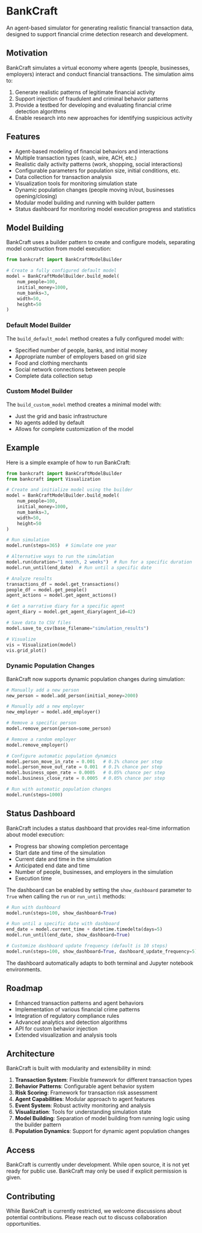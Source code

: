 # BankCraft

An agent-based simulator for generating realistic financial transaction data, designed to support financial crime detection research and development.

## Motivation

BankCraft simulates a virtual economy where agents (people, businesses, employers) interact and conduct financial transactions. The simulation aims to:

1. Generate realistic patterns of legitimate financial activity
2. Support injection of fraudulent and criminal behavior patterns
3. Provide a testbed for developing and evaluating financial crime detection algorithms
4. Enable research into new approaches for identifying suspicious activity

## Features

- Agent-based modeling of financial behaviors and interactions
- Multiple transaction types (cash, wire, ACH, etc.)
- Realistic daily activity patterns (work, shopping, social interactions)
- Configurable parameters for population size, initial conditions, etc.
- Data collection for transaction analysis
- Visualization tools for monitoring simulation state
- Dynamic population changes (people moving in/out, businesses opening/closing)
- Modular model building and running with builder pattern
- Status dashboard for monitoring model execution progress and statistics

## Model Building

BankCraft uses a builder pattern to create and configure models, separating model construction from model execution:

```python
from bankcraft import BankCraftModelBuilder

# Create a fully configured default model
model = BankCraftModelBuilder.build_model(
    num_people=100,
    initial_money=1000,
    num_banks=3,
    width=50,
    height=50
)
```

### Default Model Builder

The `build_default_model` method creates a fully configured model with:

- Specified number of people, banks, and initial money
- Appropriate number of employers based on grid size
- Food and clothing merchants
- Social network connections between people
- Complete data collection setup

### Custom Model Builder

The `build_custom_model` method creates a minimal model with:

- Just the grid and basic infrastructure
- No agents added by default
- Allows for complete customization of the model

## Example

Here is a simple example of how to run BankCraft:

```python
from bankcraft import BankCraftModelBuilder
from bankcraft import Visualization

# Create and initialize model using the builder
model = BankCraftModelBuilder.build_model(
    num_people=100,
    initial_money=1000,
    num_banks=3,
    width=50,
    height=50
)

# Run simulation
model.run(steps=365)  # Simulate one year

# Alternative ways to run the simulation
model.run(duration="1 month, 2 weeks")  # Run for a specific duration
model.run_until(end_date)  # Run until a specific date

# Analyze results
transactions_df = model.get_transactions()
people_df = model.get_people()
agent_actions = model.get_agent_actions()

# Get a narrative diary for a specific agent
agent_diary = model.get_agent_diary(agent_id=42)

# Save data to CSV files
model.save_to_csv(base_filename="simulation_results")

# Visualize
vis = Visualization(model)
vis.grid_plot()
```

### Dynamic Population Changes

BankCraft now supports dynamic population changes during simulation:

```python
# Manually add a new person
new_person = model.add_person(initial_money=2000)

# Manually add a new employer
new_employer = model.add_employer()

# Remove a specific person
model.remove_person(person=some_person)

# Remove a random employer
model.remove_employer()

# Configure automatic population dynamics
model.person_move_in_rate = 0.001   # 0.1% chance per step
model.person_move_out_rate = 0.001  # 0.1% chance per step
model.business_open_rate = 0.0005   # 0.05% chance per step
model.business_close_rate = 0.0005  # 0.05% chance per step

# Run with automatic population changes
model.run(steps=1000)
```

## Status Dashboard

BankCraft includes a status dashboard that provides real-time information about model execution:

- Progress bar showing completion percentage
- Start date and time of the simulation
- Current date and time in the simulation
- Anticipated end date and time
- Number of people, businesses, and employers in the simulation
- Execution time

The dashboard can be enabled by setting the `show_dashboard` parameter to `True` when calling the `run` or `run_until` methods:

```python
# Run with dashboard
model.run(steps=100, show_dashboard=True)

# Run until a specific date with dashboard
end_date = model.current_time + datetime.timedelta(days=5)
model.run_until(end_date, show_dashboard=True)

# Customize dashboard update frequency (default is 10 steps)
model.run(steps=100, show_dashboard=True, dashboard_update_frequency=5)
```

The dashboard automatically adapts to both terminal and Jupyter notebook environments.

## Roadmap

- Enhanced transaction patterns and agent behaviors
- Implementation of various financial crime patterns
- Integration of regulatory compliance rules
- Advanced analytics and detection algorithms
- API for custom behavior injection
- Extended visualization and analysis tools

## Architecture

BankCraft is built with modularity and extensibility in mind:

1. **Transaction System**: Flexible framework for different transaction types
2. **Behavior Patterns**: Configurable agent behavior system
3. **Risk Scoring**: Framework for transaction risk assessment
4. **Agent Capabilities**: Modular approach to agent features
5. **Event System**: Robust activity monitoring and analysis
6. **Visualization**: Tools for understanding simulation state
7. **Model Building**: Separation of model building from running logic using the builder pattern
8. **Population Dynamics**: Support for dynamic agent population changes

## Access

BankCraft is currently under development. While open source, it is not yet ready for public use.
BankCraft may only be used if explicit permission is given.

## Contributing

While BankCraft is currently restricted, we welcome discussions about potential contributions. Please reach out to discuss collaboration opportunities.

